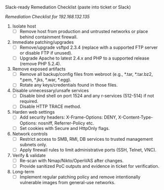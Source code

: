 Slack-ready Remediation Checklist (paste into ticket or Slack)

*Remediation Checklist for 192.168.132.135*

1. Isolate host
   - [ ] Remove host from production and untrusted networks or place behind containment firewall.

2. Immediate patching/upgrades
   - [ ] Remove/upgrade vsftpd 2.3.4 (replace with a supported FTP server or disable FTP if unused).
   - [ ] Upgrade Apache to latest 2.4.x and PHP to a supported release (remove PHP 5.2.4).

3. Remove exposed artifacts
   - [ ] Remove all backup/config files from webroot (e.g., *.tar, *.tar.bz2, *.pem, *.jks, *.war, *.egg).
   - [ ] Rotate any keys/credentials found in those files.

4. Disable unnecessary/unsafe services
   - [ ] Disable bind shell on port 1524 and any r-services (512-514) if not required.
   - [ ] Disable HTTP TRACE method.

5. Harden web settings
   - [ ] Add security headers: X-Frame-Options: DENY, X-Content-Type-Options: nosniff, Referrer-Policy etc.
   - [ ] Set cookies with Secure and HttpOnly flags.

6. Network controls
   - [ ] Restrict access to SMB, RMI, DB services to trusted management subnets only.
   - [ ] Apply firewall rules to limit administrative ports (SSH, Telnet, VNC).

7. Verify & validate
   - [ ] Re-scan with Nmap/Nikto/OpenVAS after changes.
   - [ ] Provide sanitized PoC outputs and evidence in ticket for verification.

8. Long-term
   - [ ] Implement regular patching policy and remove intentionally vulnerable images from general-use networks.
